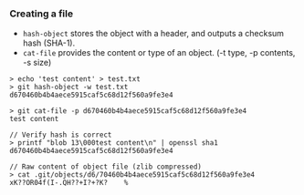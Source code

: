 ### Creating a file

* `hash-object` stores the object with a header, and outputs a checksum hash (SHA-1).
* `cat-file` provides the content or type of an object. (-t type, -p contents, -s size)

```
> echo 'test content' > test.txt
> git hash-object -w test.txt
d670460b4b4aece5915caf5c68d12f560a9fe3e4

> git cat-file -p d670460b4b4aece5915caf5c68d12f560a9fe3e4
test content

// Verify hash is correct
> printf "blob 13\000test content\n" | openssl sha1
d670460b4b4aece5915caf5c68d12f560a9fe3e4

// Raw content of object file (zlib compressed)
> cat .git/objects/d6/70460b4b4aece5915caf5c68d12f560a9fe3e4
xK??OR04f(I-.QH??+I?+?K?	%
```
